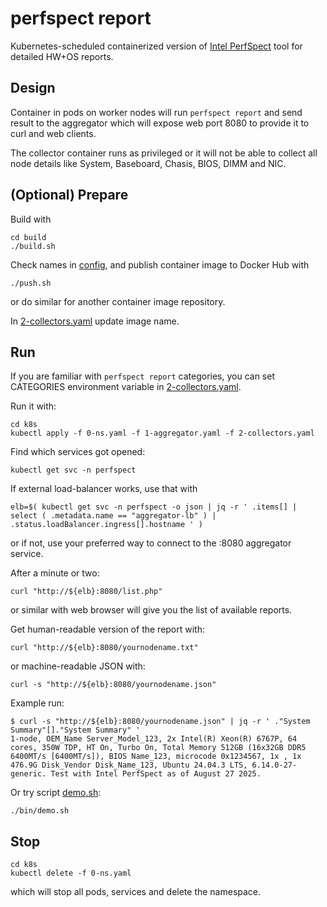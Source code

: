 # perfspect report

Kubernetes-scheduled containerized version of [Intel PerfSpect](https://github.com/intel/PerfSpect) tool for detailed HW+OS reports.

## Design

Container in pods on worker nodes will run ```perfspect report``` and send result to the aggregator which will expose web port 8080 to provide it to curl and web clients.

The collector container runs as privileged or it will not be able to collect all node details like System, Baseboard, Chasis, BIOS, DIMM and NIC.

## (Optional) Prepare

Build with

```
cd build
./build.sh
```

Check names in [config](./config), and publish container image to Docker Hub with

```
./push.sh
```

or do similar for another container image repository.

In [2-collectors.yaml](./k8s/2-collectors.yaml) update image name.

## Run

If you are familiar with ```perfspect report``` categories, you can set CATEGORIES environment variable in [2-collectors.yaml](./k8s/2-collectors.yaml#L36).

Run it with:

```
cd k8s
kubectl apply -f 0-ns.yaml -f 1-aggregator.yaml -f 2-collectors.yaml
```

Find which services got opened:

```
kubectl get svc -n perfspect
```

If external load-balancer works, use that with

```
elb=$( kubectl get svc -n perfspect -o json | jq -r ' .items[] | select ( .metadata.name == "aggregator-lb" ) | .status.loadBalancer.ingress[].hostname ' )
```

or if not, use your preferred way to connect to the :8080 aggregator service.

After a minute or two:

```
curl "http://${elb}:8080/list.php"
```

or similar with web browser will give you the list of available reports.

Get human-readable version of the report with:

```
curl "http://${elb}:8080/yournodename.txt"
```

or machine-readable JSON with:

```
curl -s "http://${elb}:8080/yournodename.json"
```

Example run:

```
$ curl -s "http://${elb}:8080/yournodename.json" | jq -r ' ."System Summary"[]."System Summary" '
1-node, OEM_Name Server_Model_123, 2x Intel(R) Xeon(R) 6767P, 64 cores, 350W TDP, HT On, Turbo On, Total Memory 512GB (16x32GB DDR5 6400MT/s [6400MT/s]), BIOS Name_123, microcode 0x1234567, 1x , 1x 476.9G Disk_Vendor Disk_Name_123, Ubuntu 24.04.3 LTS, 6.14.0-27-generic. Test with Intel PerfSpect as of August 27 2025.
```

Or try script [demo.sh](./bin/demo.sh):

```
./bin/demo.sh
```

## Stop

```
cd k8s
kubectl delete -f 0-ns.yaml
```

which will stop all pods, services and delete the namespace.

